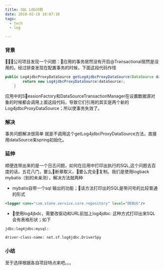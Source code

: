 ```yaml
---
title: SQL LOG问题
date: 2018-02-18 18:07:18
tags:
  - tech
  - log

---
```


### 背景
公司项目发现一个问题：应用的事务居然没有开启@Transactional居然是没用的。经过排查发现在配置事务的时候，下面这段代码作怪

```java
public Log4jdbcProxyDataSource getLog4jdbcProxyDataSource(DataSource dataSource){
        return new Log4jdbcProxyDataSource(dataSource);
    }
```


应用中的SessionFactory和DataSourceTransactionManager在设置数据源对象的时候都会调用上面这段代码，导致它们引用的其实是两个新的Log4jdbcProxyDataSource；所以使事务失效了。

### 解决
事务问题解决很简单 就是不调用这个getLog4jdbcProxyDataSource方法，直接用dataSource来spring初始化。

### 延伸

顺便连带出来的是一个日志问题，如何在应用中打印出执行的SQL,这个问题去百度的话，五花八门，要么断章取义，要么完全复制。我们是使用logback mybatis（别的未亲测），解决方法就两种

- mybatis自带一个sql 输出的功能；该方法打印出的SQL是带问号的比较普通的形式
```xml
<logger name="com.stone.service.core.repository" level="DEBUG"/>
```

- 使用log4jbdc，需要改驱动和URL前加上log4jdbc:  这种方式打印出来SQL会有表格形状；如下

```xml
jdbc:log4jdbc:mysql:
```


```xml
driver-class-name: net.sf.log4jdbc.DriverSpy
```

### 小结
至于选择根据各自项目特点来吧。。。
